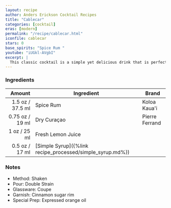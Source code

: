 ```yaml
---
layout: recipe
author: Anders Erickson Cocktail Recipes
title: "Cablecar"
categories: [cocktail]
eras: [modern]
permalink: "/recipe/cablecar.html"
iconfile: cablecar
stars: 0
base_spirits: "Spice Rum "
youtube: "iUGkl-AVgbI"
excerpt: |
  This classic cocktail is a simple yet delicious drink that is perfect for any occasion. It is made with spiced rum, orange curacao, lemon juice, and simple syrup.
---
```


### Ingredients

|  Amount | Ingredient                                      | Brand          |
| ------: | ----------------------------------------------- | -------------- |
|  1.5 oz / 37.5 ml | Spice Rum                                       | Koloa Kaua'i   |
| 0.75 oz / 19 ml | Dry Curaçao                                     | Pierre Ferrand |
|    1 oz / 25 ml | Fresh Lemon Juice                               |
|  0.5 oz / 17 ml | [Simple Syrup]({%link recipe_processed/simple_syrup.md%}) |

### Notes

- Method: Shaken
- Pour: Double Strain
- Glassware: Coupe
- Garnish: Cinnamon sugar rim
- Special Prep: Expressed orange oil
